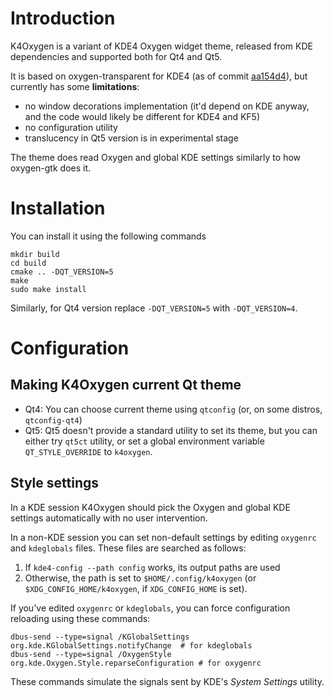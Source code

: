 # Introduction
K4Oxygen is a variant of KDE4 Oxygen widget theme, released from KDE dependencies and supported both for Qt4 and Qt5.

It is based on oxygen-transparent for KDE4 (as of commit [aa154d4](https://github.com/KDE/oxygen-transparent/commit/aa154d4e2f930258a9f094014103078a91003180)), but currently has some **limitations**:

* no window decorations implementation (it'd depend on KDE anyway, and the code would likely be different for KDE4 and KF5)
* no configuration utility
* translucency in Qt5 version is in experimental stage

The theme does read Oxygen and global KDE settings similarly to how oxygen-gtk does it.

# Installation
You can install it using the following commands

    mkdir build
    cd build
    cmake .. -DQT_VERSION=5
    make
    sudo make install

Similarly, for Qt4 version replace `-DQT_VERSION=5` with `-DQT_VERSION=4`.

# Configuration
## Making K4Oxygen current Qt theme
* Qt4: You can choose current theme using `qtconfig` (or, on some distros, `qtconfig-qt4`)
* Qt5: Qt5 doesn't provide a standard utility to set its theme, but you can either try `qt5ct` utility, or set a global environment variable `QT_STYLE_OVERRIDE` to `k4oxygen`.

## Style settings
In a KDE session K4Oxygen should pick the Oxygen and global KDE settings automatically with no user intervention.

In a non-KDE session you can set non-default settings by editing `oxygenrc` and `kdeglobals` files. These files are searched as follows:

1. If `kde4-config --path config` works, its output paths are used
2. Otherwise, the path is set to `$HOME/.config/k4oxygen` (or `$XDG_CONFIG_HOME/k4oxygen`, if `XDG_CONFIG_HOME` is set).

If you've edited `oxygenrc` or `kdeglobals`, you can force configuration reloading using these commands:

    dbus-send --type=signal /KGlobalSettings org.kde.KGlobalSettings.notifyChange  # for kdeglobals
    dbus-send --type=signal /OxygenStyle org.kde.Oxygen.Style.reparseConfiguration # for oxygenrc

These commands simulate the signals sent by KDE's *System Settings* utility.
